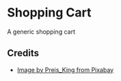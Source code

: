 # Shopping Cart

A generic shopping cart

## Credits

- [Image by Preis_King from Pixabay](https://pixabay.com/photos/online-shopping-amazon-shop-4532460/)
